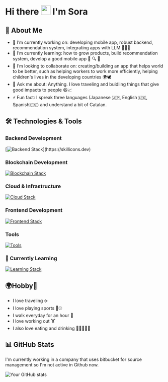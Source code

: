 # Hi there <img src="https://media.giphy.com/media/hvRJCLFzcasrR4ia7z/giphy.gif" width="30px"> I'm Sora

## 💫 About Me

- 🔭 I’m currently working on: developing mobile app, robust backend, recommendation system, integrating apps with LLM 🧑‍💻🌐
- 🌱 I’m currently learning: how to grow products, build recommendation system, develop a good mobile app 🚀 🔍 📱
- 👯 I’m looking to collaborate on: creating/building an app that helps world to be better, such as helping workers to work more efficiently, helping children's lives in the developing countries 🌍🕊️
- 💬 Ask me about: Anything. I love traveling and buidling things that give good impacts to people 😆📈
- ⚡ Fun fact: I spreak three languages (Japanese 🇯🇵, English 🇺🇸, Spanish🇪🇸) and understand a bit of Catalan.

## 🛠️ Technologies & Tools

### Backend Development

[![Backend Stack](https://skillicons.dev/icons?i=go,python,django,typescript,nodejs,prisma,graphql,)](https://skillicons.dev)

### Blockchain Development

[![Blockchain Stack](https://skillicons.dev/icons?i=solidity,go)](https://skillicons.dev)


### Cloud & Infrastructure

[![Cloud Stack](https://skillicons.dev/icons?i=mysql,postgres,linux,nginx,terraform,aws,dynamodb,gcp,firebase,docker,kubernetes,ipfs,git,github,githubactions,bitbucket)](https://skillicons.dev)

### Frontend Development

[![Frontend Stack](https://skillicons.dev/icons?i=js,ts,react,next,vite,yarn,npm)](https://skillicons.dev)

### Tools
[![Tools](https://skillicons.dev/icons?i=vscode,postman,notion,figma)](https://skillicons.dev)


### 🌱 Currently Learning

[![Learning Stack](https://skillicons.dev/icons?i=fastapi,neovim,supabase)](https://skillicons.dev)

## 🌍Hobby🏀

- I love traveling ✈️
- I love playing sports 🏀⚾️
- I walk everyday for an hour 🚶
- I love working out 🏋️
- I also love eating and drinking 🍣🍕🍝🍻🍷

## 📊 GitHub Stats
I'm currently working in a company that uses bitbucket for source management so I'm not active in Github now.

![Your GitHub stats](https://github-readme-stats.vercel.app/api?username=soradaibu&show_icons=true&theme=radical)

<!-- ## 📈 Activity Graph

[![GitHub Activity Graph](https://github-readme-activity-graph.vercel.app/graph?username=soradaibu&theme=github)](https://github.com/soradaibu) -->
